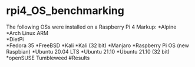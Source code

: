 # rpi4_OS_benchmarking
The following OSs were installed on a Raspberry Pi 4
Markup: *Alpine\
*Arch Linux ARM\
*DietPi\
*Fedora 35
*FreeBSD
*Kali
*Kali (32 bit)
*Manjaro
*Raspberry Pi OS (new Raspbian)
*Ubuntu 20.04 LTS
*Ubuntu 21.10
*Ubuntu 21.10 (32 bit)
*openSUSE Tumbleweed
#Results
